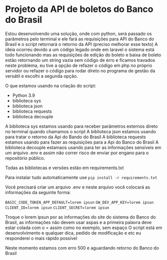 # Projeto da API de boletos do Banco do Brasil
Estou desenvolvendo uma solução, onde com python, será passado os parâmetros pelo terminal e ele fará as requisições para API do Banco do Brasil e o script retornará o retorno da API (preciso melhorar esse texto)
A ideia ocorreu devido a um código legado onde em laravel o sistema está todo funcionando mas as requisições de edição do boleto e baixa de boleto estão retornando um string vazia sem código de erro e ficamos travados neste problema, eu tive a opção de refazer o código em php no próprio servidor ou refazer o código para rodar direto no programa de gestão da versátil e escolhi a segunda opção.

O que estamos usando na criação do script:
 - Python 3.9
 - biblioteca sys
 - biblioteca json
 - biblioteca requests
 - biblioteca decouple

A biblioteca sys estamos usando para receber parâmetros externos direto no terminal quando chamamos o script
A biblioteca json estamos usando para tratar o retorno da Api do Bando do Brasil
A biblioteca requests estamos usando para fazer as requisições para a Api do Banco do Brasil
A biblioteca decouple estamaos usando para ter as informações sensíveis em um arquivo .env e assim não correr risco de enviar por engano para o repositório público.

Todas as bibliotecas e versões estão em requirements.txt

Para instalar tudo automaticamente use 
`pip install -r requirements.txt`

Você precisará criar um arquivo .env e neste arquivo você colocará as informações da seguinte forma:


`BASIC_CODE_TOKEN_APP_DEFAULT=lorem ipsun`
`GW_DEV_APP_KEY=lorem ipsun`
`CLIENT_ID=lorem ipsun`
`CLIENT_SECRET=lorem ipsun`


Troque o lorem ipsun por as informações do site do sistema do Banco do Brasil, as informações não devem usar aspas e a primeira palavra deve estar colada com o = assim como no exemplo, sem espaço
O script está em desenvolvimento e qualquer dica, pedido de modificação e etc eu responderei o mais rápido possível

Neste momento estamos com erro 500 e aguardando retorno do Banco do Brasil